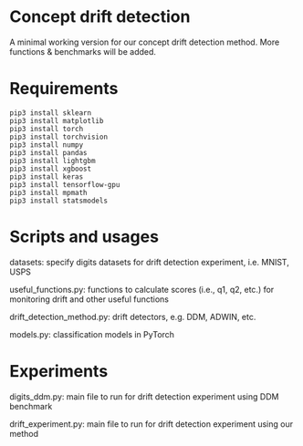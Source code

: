 # Concept drift detection

A minimal working version for our concept drift detection method. More functions & benchmarks will be added. 

# Requirements
```
pip3 install sklearn
pip3 install matplotlib
pip3 install torch
pip3 install torchvision
pip3 install numpy
pip3 install pandas
pip3 install lightgbm
pip3 install xgboost
pip3 install keras
pip3 install tensorflow-gpu
pip3 install mpmath
pip3 install statsmodels
```

# Scripts and usages

datasets: specify digits datasets for drift detection experiment, i.e. MNIST, USPS

useful_functions.py: functions to calculate scores (i.e., q1, q2, etc.) for monitoring drift and other useful functions

drift_detection_method.py: drift detectors, e.g. DDM, ADWIN, etc.

models.py: classification models in PyTorch

# Experiments

digits_ddm.py: main file to run for drift detection experiment using DDM benchmark

drift_experiment.py: main file to run for drift detection experiment using our method
